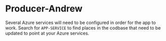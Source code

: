 # Producer-Andrew

Several Azure services will need to be configured in order for the app to work.  Search for `APP-SERVICE` to find places in the codbase that need to be updated to point at your Azure services.
